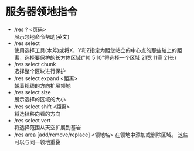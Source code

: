 # 服务器领地指令
* /res ? <页码>  
  展示领地命令帮助(英文)
* /res select <x y z>  
  使用选择工具(木斧)或将X，Y和Z指定为距您站立的中心点的那些轴上的距离，选择要保护的长方体区域("10 5 10"将选择一个区域 21宽 11高 21长)
* /res select chunk  
  选择整个区块进行保护
* /res select expand <距离>  
  朝着视线的方向扩展领地
* /res select size  
  展示选择的区域的大小
* /res select shift <距离>  
  将选择移向看的方向
* /res select vert  
  将选择范围从天空扩展到基岩
* /res area [add/remove/replace] <领地名>
  在领地中添加或删除区域。 这些可以与同一领地重叠
  